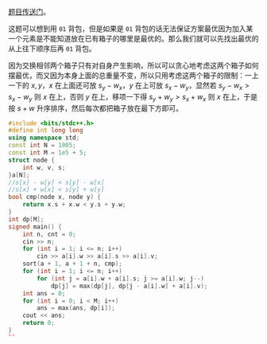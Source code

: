 [题目传送门](https://www.luogu.com.cn/problem/AT_dp_x)。

这题可以想到用 `01` 背包，但是如果是 `01` 背包的话无法保证方案最优因为加入某一个元素是不能知道放在已有箱子的哪里是最优的。那么我们就可以先找出最优的从上往下顺序后再 `01` 背包。

因为交换相邻两个箱子只有对自身产生影响，所以可以贪心地考虑这两个箱子如何摆最优，而又因为本身上面的总重量不变，所以只用考虑这两个箱子的限制：一上一下的 $x,y$，$x$ 在上面还可放 $s_y-w_x$，$y$ 在上可放 $s_x-w_y$，显然若 $s_y-w_x>s_x-w_y$ 则 $x$ 在上，否则 $y$ 在上，移项一下得 $s_y+w_y>s_x+w_x$ 则 $x$ 在上，于是按 $s+w$ 升序排序，然后每次都把箱子放在最下方即可。

```cpp
#include <bits/stdc++.h>
#define int long long
using namespace std;
const int N = 1005;
const int M = 1e5 + 5;
struct node {
	int w, v, s;
}a[N];
//s[x] - w[y] < s[y] - w[x]
//s[x] + w[x] < s[y] + w[y]
bool cmp(node x, node y) {
	return x.s + x.w < y.s + y.w;
}
int dp[M];
signed main() {
	int n, cnt = 0;
	cin >> n;
	for (int i = 1; i <= n; i++)
		cin >> a[i].w >> a[i].s >> a[i].v;
	sort(a + 1, a + 1 + n, cmp);
	for (int i = 1; i <= n; i++)
		for (int j = a[i].w + a[i].s; j >= a[i].w; j--)
			dp[j] = max(dp[j], dp[j - a[i].w] + a[i].v);
	int ans = 0;
	for (int i = 0; i < M; i++)
		ans = max(ans, dp[i]);
	cout << ans;
	return 0;
}
``